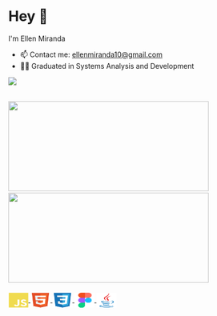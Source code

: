 # Hey 👋
I'm Ellen Miranda 

- 📫 Contact me: ellenmiranda10@gmail.com
- 👨‍🎓 Graduated in Systems Analysis and Development


<div>   
   <a href="https://www.linkedin.com/in/ellen-miranda-316a8a1b7/" target="_blank"><img src="https://img.shields.io/badge/-LinkedIn-%230077B5?style=for-the-badge&logo=linkedin&logoColor=white" target="_blank"></a> 
</div>

##
 <div>
  <a href="https://github.com/AlmeidaEllen">
  <img height="180em" width="400em" src="https://github-readme-stats.vercel.app/api?username=AlmeidaEllen&show_icons=true&theme=radical&include_all_commits=true&count_private=true"/>
  <img height="180em" width="400em" src="https://github-readme-stats.vercel.app/api/top-langs/?username=AlmeidaEllen&layout=compact&langs_count=7&theme=radical"/>
</div>

 <div style="display: inline_block"><br>
  <img align="center" alt="Ellen-Js" height="30" width="40" src="https://raw.githubusercontent.com/devicons/devicon/master/icons/javascript/javascript-plain.svg"> 
  <img align="center" alt="Ellen-HTML" height="30" width="40" src="https://raw.githubusercontent.com/devicons/devicon/master/icons/html5/html5-original.svg">
  <img align="center" alt="Ellen-CSS" height="30" width="40" src="https://raw.githubusercontent.com/devicons/devicon/master/icons/css3/css3-original.svg">
   <img align="center" alt="Ellen-Figma" height="30" width="40" src="https://raw.githubusercontent.com/devicons/devicon/master/icons/figma/figma-original.svg">  
  <img align="center" alt="Ellen-Java" height="30" width="40" src="https://raw.githubusercontent.com/devicons/devicon/master/icons/java/java-original.svg">  
</div>

  ##
  
  
